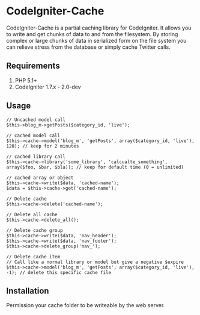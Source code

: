 CodeIgniter-Cache
=================

CodeIgniter-Cache is a partial caching library for CodeIgniter. It allows you to write and get chunks
of data to and from the filesystem. By storing complex or large chunks of data in serialized form
on the file system you can relieve stress from the database or simply cache Twitter calls.


Requirements
------------

1. PHP 5.1+
2. CodeIgniter 1.7.x - 2.0-dev

Usage
-----

	// Uncached model call
	$this->blog_m->getPosts($category_id, 'live');

	// cached model call
	$this->cache->model('blog_m', 'getPosts', array($category_id, 'live'), 120); // keep for 2 minutes

	// cached library call
	$this->cache->library('some_library', 'calcualte_something', array($foo, $bar, $bla)); // keep for default time (0 = unlimited)

	// cached array or object
	$this->cache->write($data, 'cached-name');
	$data = $this->cache->get('cached-name');

	// Delete cache
	$this->cache->delete('cached-name');

	// Delete all cache
	$this->cache->delete_all();

	// Delete cache group
	$this->cache->write($data, 'nav_header');
	$this->cache->write($data, 'nav_footer');
	$this->cache->delete_group('nav_');

	// Delete cache item
	// Call like a normal library or model but give a negative $expire
	$this->cache->model('blog_m', 'getPosts', array($category_id, 'live'), -1); // delete this specific cache file

Installation
------------

Permission your cache folder to be writeable by the web server.